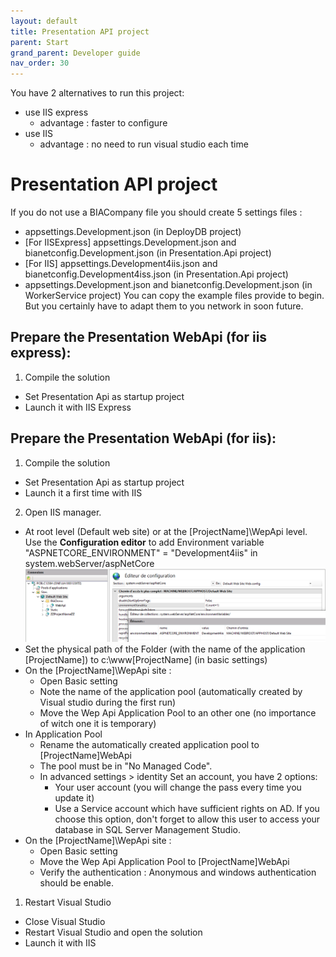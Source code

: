 ```yaml
---
layout: default
title: Presentation API project
parent: Start
grand_parent: Developer guide
nav_order: 30
---
```


You have 2 alternatives to run this project: 
* use IIS express
  * advantage : faster to configure 
* use IIS
  * advantage : no need to run visual studio each time
  
# Presentation API project
If you do not use a BIACompany file you should create 5 settings files :
  - appsettings.Development.json (in DeployDB project)
  - [For IISExpress] appsettings.Development.json and bianetconfig.Development.json (in Presentation.Api project)
  - [For IIS] appsettings.Development4iis.json and bianetconfig.Development4iss.json (in Presentation.Api project)
  - appsettings.Development.json and bianetconfig.Development.json (in WorkerService project)
You can copy the example files provide to begin. But you certainly have to adapt them to you network in soon future.

## Prepare the Presentation WebApi (for iis express):
1. Compile the solution 
- Set Presentation Api as startup project
- Launch it with IIS Express
  
## Prepare the Presentation WebApi (for iis):

1. Compile the solution 
- Set Presentation Api as startup project
- Launch it a first time with IIS

2. Open IIS manager. 
- At root level (Default web site) or at the  [ProjectName]\WepApi level. Use the **Configuration editor** to add Environment variable "ASPNETCORE_ENVIRONMENT" = "Development4iis" in system.webServer/aspNetCore
  ![IIS variable](../../Images/IISVariable.PNG)
- Set the physical path of the Folder (with the name of the application [ProjectName]) to c:\www\[ProjectName] (in basic settings)
- On the [ProjectName]\WepApi site :
    - Open Basic setting 
    - Note the name of the application pool (automatically created by Visual studio during the first run)
    - Move the Wep Api Application Pool to an other one (no importance of witch one it is temporary)
- In Application Pool 
    - Rename the automatically created application pool to [ProjectName]WebApi
    - The pool must be in "No Managed Code".
    - In advanced settings > identity Set an account, you have 2 options:
      - Your user account (you will change the pass every time you update it) 
      - Use a Service account which have sufficient rights on AD. If you choose this option, don't forget to allow this user to access your database in SQL Server Management Studio.
- On the [ProjectName]\WepApi site :
    - Open Basic setting 
    - Move the Wep Api Application Pool to [ProjectName]WebApi
    - Verify the authentication : Anonymous and windows authentication should be enable.

1. Restart Visual Studio
- Close Visual Studio
- Restart Visual Studio and open the solution
- Launch it with IIS

